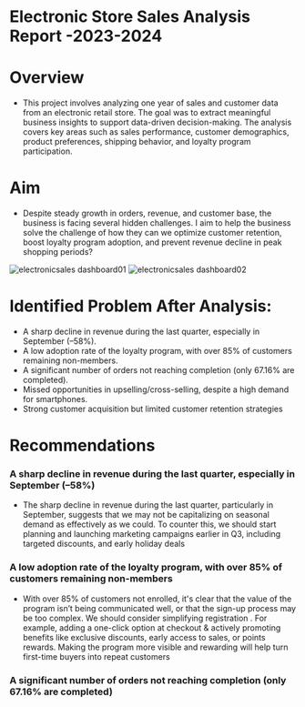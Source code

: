 #  Electronic Store Sales Analysis Report -2023-2024

# Overview 
- This project involves analyzing one year of sales and customer data from an electronic retail store.
The goal was to extract meaningful business insights to support data-driven decision-making.
The analysis covers  key areas such as sales performance, customer demographics, product preferences,
shipping behavior, and loyalty program participation.

# Aim
- Despite steady growth in orders, revenue, and customer base, the business is facing several hidden challenges.
I aim to help the business solve the challenge of how they can we optimize customer retention, 
boost loyalty program adoption, and prevent revenue decline in peak shopping periods?

![electronicsales dashboard01](https://github.com/user-attachments/assets/765475c0-d1cb-429d-a279-7bf81fcef268)
![electronicsales dashboard02](https://github.com/user-attachments/assets/27de1233-c1b1-4c4d-b4b2-b46355dc2a71)

# Identified Problem After Analysis:
- A sharp decline in revenue during the last quarter, especially in September (–58%).
- A low adoption rate of the loyalty program, with over 85% of customers remaining non-members.
- A significant number of orders not reaching completion (only 67.16% are completed).
- Missed opportunities in upselling/cross-selling, despite a high demand for smartphones.
- Strong customer acquisition but limited customer retention strategies

# Recommendations 

### A sharp decline in revenue during the last quarter, especially in September (–58%)
- The sharp decline in revenue during the last quarter, particularly in September,
suggests that we may not be capitalizing on seasonal demand as effectively as we could.
To counter this, we should start planning and launching marketing campaigns earlier in Q3,
including targeted discounts, and early holiday deals

### A low adoption rate of the loyalty program, with over 85% of customers remaining non-members
- With over 85% of customers not enrolled, it's clear that the value of the program isn’t being communicated well,
 or that the sign-up process may be too complex. We should consider simplifying registration .
For example, adding a one-click option at checkout & actively promoting benefits like exclusive discounts,
 early access to sales, or points rewards. Making the program more visible and rewarding will help turn first-time buyers into repeat customers

### A significant number of orders not reaching completion (only 67.16% are completed)





















